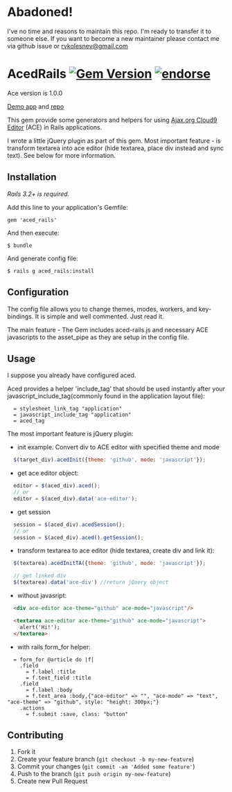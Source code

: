 # Abadoned!

I've no time and reasons to maintain this repo. I'm ready to transfer it to someone else. If you want to become a new maintainer please contact me via github issue or rvkolesnev@gmail.com

# AcedRails [![Gem Version](https://badge.fury.io/rb/aced_rails.png)](http://badge.fury.io/rb/aced_rails) [![endorse](http://api.coderwall.com/ffloyd/endorsecount.png)](http://coderwall.com/ffloyd)

Ace version is 1.0.0

[Demo app](http://aced-rails.herokuapp.com/) and [repo](https://github.com/ffloyd/aced_rails-test)

This gem provide some generators and helpers for using [Ajax.org Cloud9 Editor](http://ajaxorg.github.com/ace/) (ACE) in Rails applications.

I wrote a little jQuery plugin as part of this gem. Most important feature - is transform textarea into ace editor (hide textarea, place div instead and sync text). See below for more information.

Installation
------------

*Rails 3.2+ is required.*

Add this line to your application's Gemfile:

    gem 'aced_rails'

And then execute:

    $ bundle

And generate config file:

    $ rails g aced_rails:install

Configuration
-------------

The config file allows you to change themes, modes, workers, and key-bindings. It is simple and well commented. Just read it.

The main feature - The Gem includes aced-rails.js and necessary ACE javascripts to the asset_pipe as they are setup in the config file.

Usage
-----

I suppose you already have configured aced.

Aced provides a helper 'include_tag' that should be used instantly after your javascript_include_tag(commonly found in the application layout file):

```haml
  = stylesheet_link_tag "application"
  = javascript_include_tag "application"
  = aced_tag
```

The most important feature is jQuery plugin:

* init example. Convert div to ACE editor with specified theme and mode

```javascript
  $(target_div).acedInit({theme: 'github', mode: 'javascript'});
```

* get ace editor object:

```javascript
  editor = $(aced_div).aced();
  // or
  editor = $(aced_div).data('ace-editor');
```

* get session

```javascript
  session = $(aced_div).acedSession();
  // or
  session = $(aced_div).aced().getSession();
```
* transform textarea to ace editor (hide textarea, create div and link it):

```javascript
  $(textarea).acedInitTA({theme: 'github', mode: 'javascript'});

  // get linked div
  $(textarea).data('ace-div') //return jQuery object
```

* without javasript:

```html
  <div ace-editor ace-theme="github" ace-mode="javascript"/>

  <textarea ace-editor ace-theme="github" ace-mode="javascript">
    alert('Hi!');
  </textarea>
```

* with rails form_for helper:

```haml
  = form_for @article do |f|
    .field
      = f.label :title
      = f.text_field :title
    .field
      = f.label :body
      = f.text_area :body,{"ace-editor" => "", "ace-mode" => "text", "ace-theme" => "github", style: "height: 300px;"}
    .actions
      = f.submit :save, class: "button"
```


Contributing
------------

1. Fork it
2. Create your feature branch (`git checkout -b my-new-feature`)
3. Commit your changes (`git commit -am 'Added some feature'`)
4. Push to the branch (`git push origin my-new-feature`)
5. Create new Pull Request
